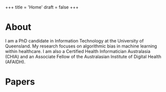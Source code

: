 +++
title = 'Home'
draft = false
+++

# About

I am a PhD candidate in Information Technology at the University of Queensland. 
My research focuses on algorithmic bias in machine learning within healthcare.
I am also a Certified Health Informatician Australasia (CHIA) and an Associate Fellow of the Australasian Institute of Digital Health (AFAIDH).

# Papers

